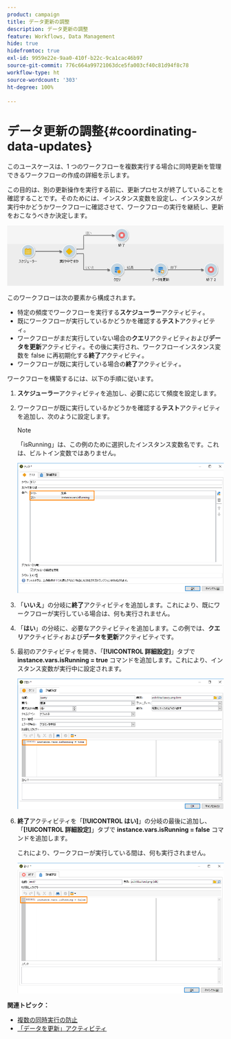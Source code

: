 ```yaml
---
product: campaign
title: データ更新の調整
description: データ更新の調整
feature: Workflows, Data Management
hide: true
hidefromtoc: true
exl-id: 9959e22e-9aa0-410f-b22c-9ca1cac46b97
source-git-commit: 776c664a99721063dce5fa003cf40c81d94f8c78
workflow-type: ht
source-wordcount: '303'
ht-degree: 100%

---
```


# データ更新の調整{#coordinating-data-updates}



このユースケースは、1 つのワークフローを複数実行する場合に同時更新を管理できるワークフローの作成の詳細を示します。

この目的は、別の更新操作を実行する前に、更新プロセスが終了していることを確認することです。そのためには、インスタンス変数を設定し、インスタンスが実行中かどうかワークフローに確認させて、ワークフローの実行を継続し、更新をおこなうべきか決定します。

![](assets/uc_dataupdate_wkf.png)

このワークフローは次の要素から構成されます。

* 特定の頻度でワークフローを実行する&#x200B;**スケジューラー**&#x200B;アクティビティ。
* 既にワークフローが実行しているかどうかを確認する&#x200B;**テスト**&#x200B;アクティビティ。
* ワークフローがまだ実行していない場合の&#x200B;**クエリ**&#x200B;アクティビティおよび&#x200B;**データを更新**&#x200B;アクティビティ。その後に実行され、ワークフローインスタンス変数を false に再初期化する&#x200B;**終了**&#x200B;アクティビティ。
* ワークフローが既に実行している場合の&#x200B;**終了**&#x200B;アクティビティ。

ワークフローを構築するには、以下の手順に従います。

1. **スケジューラー**&#x200B;アクティビティを追加し、必要に応じて頻度を設定します。
1. ワークフローが既に実行しているかどうかを確認する&#x200B;**テスト**&#x200B;アクティビティを追加し、次のように設定します。

   >[!NOTE]
   >
   >「isRunning」は、この例のために選択したインスタンス変数名です。これは、ビルトイン変数ではありません。

   ![](assets/uc_dataupdate_test.png)

1. 「**いいえ**」の分岐に&#x200B;**終了**&#x200B;アクティビティを追加します。これにより、既にワークフローが実行している場合は、何も実行されません。
1. 「**はい**」の分岐に、必要なアクティビティを追加します。この例では、**クエリ**&#x200B;アクティビティおよび&#x200B;**データを更新**&#x200B;アクティビティです。
1. 最初のアクティビティを開き、「**[!UICONTROL 詳細設定]**」タブで **instance.vars.isRunning = true** コマンドを追加します。これにより、インスタンス変数が実行中に設定されます。

   ![](assets/uc_dataupdate_query.png)

1. **終了**&#x200B;アクティビティを「**[!UICONTROL はい]**」の分岐の最後に追加し、「**[!UICONTROL 詳細設定]**」タブで **instance.vars.isRunning = false** コマンドを追加します。

   これにより、ワークフローが実行している間は、何も実行されません。

   ![](assets/uc_dataupdate_end.png)

**関連トピック：**

* [複数の同時実行の防止](monitoring-workflow-execution.md#preventing-simultaneous-multiple-executions)
* [ 「データを更新」アクティビティ](update-data.md)
